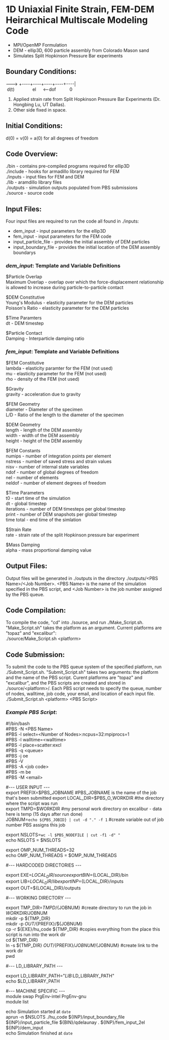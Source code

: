 # 1D Uniaxial Finite Strain, FEM-DEM Heirarchical Multiscale Modeling Code
* MPI/OpenMP Formulation
* DEM - ellip3D, 600 particle assembly from Colorado Mason sand
* Simulates Split Hopkinson Pressure Bar experiments

## Boundary Conditions:
---> +----+----+----+----+----|  
&nbsp;d(t) &emsp;&emsp;&emsp;&ensp; el &emsp; <--dof &emsp;&emsp;&ensp; 0  
1. Applied strain rate from Split Hopkinson Pressure Bar Experiments (Dr. Hongbing Lu, UT Dallas).
2. Other side fixed in space.

## Initial Conditions:
d(0) = v(0) = a(0) for all degrees of freedom

## Code Overview:
./bin - contains pre-compiled programs required for ellip3D  
./include - hooks for armadillo library required for FEM  
./inputs - input files for FEM and DEM  
./lib - aramdillo library files  
./outputs - simulation outputs populated from PBS submissions  
./source - source code

## Input Files:
Four input files are required to run the code all found in ./inputs:
* dem_input - input parameters for the ellip3D  
* fem_input - input parameters for the FEM code  
* input_particle_file - provides the initial assembly of DEM particles  
* input_boundary_file - provides the initial location of the DEM assembly boundarys

### _dem_input_: Template and Variable Definitions
$Particle Overlap  
Maximum Overlap - overlap over which the force-displacement relationship is allowed to increase during particle-to-particle contact

$DEM Constitutive  
Young's Modulus - elasticity parameter for the DEM particles  
Poisson's Ratio - elasticity parameter for the DEM particles

$Time Paramters  
dt - DEM timestep

$Particle Contact  
Damping - Interparticle damping ratio

### _fem_input_: Template and Variable Definitions
$FEM Constitutive  
lambda - elasticity paramter for the FEM (not used)  
mu - elasticity parameter for the FEM (not used)  
rho - density of the FEM (not used)  

$Gravity  
gravity - acceleration due to gravity  

$FEM Geometry  
diameter - Diameter of the specimen  
L/D - Ratio of the length to the diameter of the specimen  

$DEM Geometry  
length - length of the DEM assembly  
width - width of the DEM assembly  
height - height of the DEM assembly  

$FEM Constants  
numips - number of integration points per element  
nstress - number of saved stress and strain values  
nisv - number of internal state variables  
ndof - number of global degrees of freedom  
nel - number of elements  
neldof - number of element degrees of freedom  

$Time Parameters  
t0 - start time of the simulation  
dt - global timestep  
iterations - number of DEM timesteps per global timestep  
print - number of DEM snapshots per global timestep  
time total - end time of the simlation  

$Strain Rate  
rate - strain rate of the split Hopkinson pressure bar experiment  

$Mass Damping  
alpha - mass proportional damping value  

## Output Files:
Output files will be generated in ./outputs in the directory ./outputs/\<PBS Name\>/\<Job Number\>. \<PBS Name\> is the name of the simulation specified in the PBS script, and \<Job Number\> is the job number assigned by the PBS queue.

## Code Compilation:
To compile the code, "cd" into ./source, and run ./Make_Script.sh. "Make_Script.sh" takes the platform as an argument. Current platforms are "topaz" and "excalibur":  
./source/Make_Script.sh \<platform\>

## Code Submission:
To submit the code to the PBS queue system of the specified platform, run ./Submit_Script.sh. "Submit_Script.sh" takes two arguments: the platform and the name of the PBS script. Curent platforms are "topaz" and "excalibur", and the PBS scripts are created and stored in ./source/\<platform\>/. Each PBS script needs to specify the queue, number of nodes, walltime, job code, your email, and location of each input file.  
./Submit_Script.sh \<platform> \<PBS Script\>  

### _Example PBS Script_:
#!/bin/bash  
#PBS -N \<PBS Name\>  
#PBS -l select=\<Number of Nodes\>:ncpus=32:mpiprocs=1  
#PBS -l walltime=\<walltime\>  
#PBS -l place=scatter:excl  
#PBS -q \<queue\>  
#PBS -j oe  
#PBS -V  
#PBS -A \<job code\>  
#PBS -m be  
#PBS -M \<email\>  

#--- USER INPUT ---  
export PREFIX=$PBS_JOBNAME #PBS_JOBNAME is the name of the job that's been submitted  
export LOCAL_DIR=$PBS_O_WORKDIR #the directory where the script was run  
export TMPD=$WORKDIR #my personal work directory on excalibur - data here is temp (15 days after run done)  
JOBNUM=`echo ${PBS_JOBID} | cut -d "." -f 1` #create variable out of job number PBS assigns this job  

export NSLOTS=`wc -l $PBS_NODEFILE | cut -f1 -d" "`  
echo NSLOTS = $NSLOTS  

export OMP_NUM_THREADS=32  
echo OMP_NUM_THREADS = $OMP_NUM_THREADS  

#--- HARDCODED DIRECTORIES ---  

export EXE=${LOCAL_DIR}/source  
export BIN=${LOCAL_DIR}/bin  
export LIB=${LOCAL_DIR}/lib  
export INP=${LOCAL_DIR}/inputs  
export OUT=${LOCAL_DIR}/outputs  

#--- WORKING DIRECTORY ---  

export TMP_DIR=${TMPD}/${JOBNUM} #create directory to run the job in $WORKDIR/$JOBNUM  
mkdir -p ${TMP_DIR}  
mkdir -p ${OUT}/${PREFIX}/${JOBNUM}  
cp -r ${EXE}/hu_code ${TMP_DIR} #copies everything from the place this script is run into the work dir  
cd ${TMP_DIR}  
ln -s ${TMP_DIR} ${OUT}/${PREFIX}/${JOBNUM}/${JOBNUM} #create link to the work dir  
pwd  

#--- LD_LIBRARY_PATH ---  

export LD_LIBRARY_PATH="${LIB}:$LD_LIBRARY_PATH"  
echo $LD_LIBRARY_PATH  

#--- MACHINE SPECIFIC ---  
module swap PrgEnv-intel PrgEnv-gnu  
module list  

echo Simulation started at `date`  
aprun -n $NSLOTS ./hu_code ${INP}/input_boundary_file ${INP}/input_particle_file ${BIN}/qdelaunay . ${INP}/fem_input_2el ${INP}/dem_input  
echo Simulation finished at `date`  

